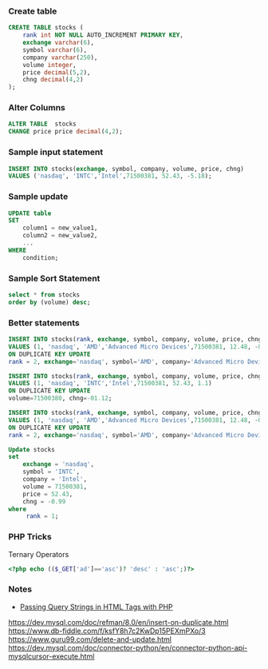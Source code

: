 ### Create table

```sql
CREATE TABLE stocks (
    rank int NOT NULL AUTO_INCREMENT PRIMARY KEY,
    exchange varchar(6),
    symbol varchar(6),
    company varchar(250),
    volume integer,
    price decimal(5,2),
    chng decimal(4,2)
);
```

### Alter Columns
```sql
ALTER TABLE  stocks
CHANGE price price decimal(4,2);
```
### Sample input statement
```sql
INSERT INTO stocks(exchange, symbol, company, volume, price, chng)
VALUES ('nasdaq', 'INTC','Intel',71500381, 52.43, -5.18);
```

### Sample update
```sql
UPDATE table
SET 
    column1 = new_value1,
    column2 = new_value2,
    ...
WHERE
    condition;
```

### Sample Sort Statement
```sql
select * from stocks
order by (volume) desc;
```

### Better statements
```sql
INSERT INTO stocks(rank, exchange, symbol, company, volume, price, chng)
VALUES (1, 'nasdaq', 'AMD','Advanced Micro Devices',71500381, 12.48, -01.12)
ON DUPLICATE KEY UPDATE 
rank = 2, exchange='nasdaq', symbol='AMD', company='Advanced Micro Devices',volume=71500380, price=12.48,chng=-01.12;

INSERT INTO stocks(rank, exchange, symbol, company, volume, price, chng)
VALUES (1, 'nasdaq', 'INTC','Intel',71500381, 52.43, 1.1)
ON DUPLICATE KEY UPDATE 
volume=71500380, chng=-01.12;

INSERT INTO stocks(rank, exchange, symbol, company, volume, price, chng)
VALUES (1, 'nasdaq', 'AMD','Advanced Micro Devices',71500381, 12.48, -01.12)
ON DUPLICATE KEY UPDATE 
rank = 2, exchange='nasdaq', symbol='AMD', company='Advanced Micro Devices',volume=71500380, price=12.48,chng=-01.12;

Update stocks
set 
    exchange = 'nasdaq',
    symbol = 'INTC',
    company = 'Intel',
    volume = 71500381, 
    price = 52.43,
    chng = -0.99
where
     rank = 1;
```
### PHP Tricks
Ternary Operators
```php
<?php echo (($_GET['ad']=='asc')? 'desc' : 'asc';)?>
```


### Notes

* [Passing Query Strings in HTML Tags with PHP](https://stackoverflow.com/questions/45628071/html-table-php-mysql-toggle-mysql-sorting-order-asc-desc-on-column-header-click)

https://dev.mysql.com/doc/refman/8.0/en/insert-on-duplicate.html
https://www.db-fiddle.com/f/ksfY8h7c2KwDp15PEXmPXo/3
https://www.guru99.com/delete-and-update.html
https://dev.mysql.com/doc/connector-python/en/connector-python-api-mysqlcursor-execute.html
